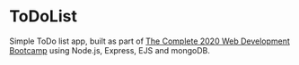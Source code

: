 # ToDoList

Simple ToDo list app, built as part of [The Complete 2020 Web Development Bootcamp](https://www.udemy.com/course/the-complete-web-development-bootcamp/)
using Node.js, Express, EJS and mongoDB.
